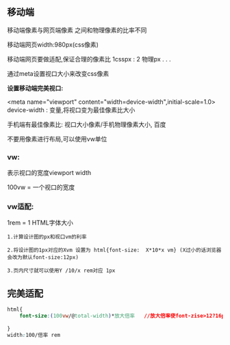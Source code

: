 ## 移动端

移动端像素与网页端像素 之间和物理像素的比率不同

移动端网页width:980px(css像素)

移动端网页要做适配,保证合理的像素比 1csspx : 2 物理px . . .

通过meta设置视口大小来改变css像素

**设置移动端完美视口:**

<meta name="viewport" content="width=device-width",initial-scale=1.0>
device-width : 变量,将视口变为最佳像素比大小

手机端有最佳像素比:	视口大小像素/手机物理像素大小, 百度

不要用像素进行布局,可以使用vw单位

### **vw:**

表示视口的宽度viewport width  

100vw = 一个视口的宽度



### vw适配:

1rem = 1 HTML字体大小

```
1.计算设计图的px和视口vm的利率

2.将设计图的1px对应的Xvm 设置为 html{font-size:  X*10*x vm} (X过小的话浏览器会改为默认font-size:12px)

3.页内尺寸就可以使用Y /10/x rem对应 1px
```

## 完美适配

```css
html{
    font-size:(100vw/@total-width)*放大倍率   //放大倍率使font-zise>12?16px;
       
}
width:100/倍率 rem
```

